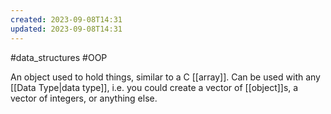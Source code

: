 ```yaml
---
created: 2023-09-08T14:31
updated: 2023-09-08T14:31
---
```

#data_structures #OOP

An object used to hold things, similar to a C [[array]]. Can be used with any [[Data Type|data type]], i.e. you could create a vector of [[object]]s, a vector of integers, or anything else.